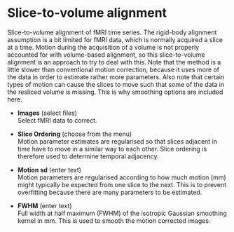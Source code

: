 # Slice-to-volume alignment  
Slice-to-volume alignment of fMRI time series.
The rigid-body alignment assumption is a bit limited for fMRI data, which is normally acquired a slice at a time. Motion during the acquisition of a volume is not properly accounted for with volume-based alignment, so this slice-to-volume alignment is an approach to try to deal with this.
Note that the method is a little slower than conventional motion correction, because it uses more of the data in order to estimate rather more parameters.
Also note that certain types of motion can cause the slices to move such that some of the data in the resliced volume is missing. This is why smoothing options are included here.

* **Images** (select files)  
Select fMRI data to correct.

* **Slice Ordering** (choose from the menu)  
Motion parameter estimates are regularised so that slices adjacent in time have to move in a similar way to each other. Slice ordering is therefore used to determine temporal adjacency.

* **Motion sd** (enter text)  
Motion parameters are regularised according to how much motion (mm) might typically be expected from one slice to the next. This is to prevent overfitting because there are many parameters to be estimated.

* **FWHM** (enter text)  
Full width at half maximum (FWHM) of the isotropic Gaussian smoothing kernel in mm. This is used to smooth the motion corrected images.
